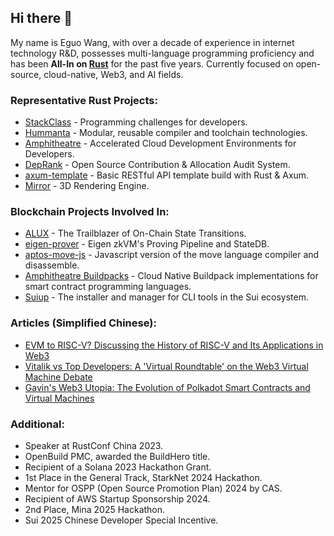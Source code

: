 ## Hi there 👋

My name is Eguo Wang, with over a decade of experience in internet technology R&D, possesses multi-language programming proficiency and has been **All-In on [Rust](https://www.rust-lang.org/)** for the past five years. Currently focused on open-source, cloud-native, Web3, and AI fields.

### Representative Rust Projects:

- [StackClass](https://github.com/stackclass) - Programming challenges for developers.
- [Hummanta](https://github.com/hummanta) - Modular, reusable compiler and toolchain technologies.
- [Amphitheatre](https://github.com/amphitheatre-app) - Accelerated Cloud Development Environments for Developers.
- [DepRank](https://github.com/deprank) - Open Source Contribution & Allocation Audit System.
- [axum-template](https://github.com/wangeguo/axum-template) - Basic RESTful API template build with Rust & Axum.
- [Mirror](https://github.com/ReflectiveIO/mirror) - 3D Rendering Engine.

### Blockchain Projects Involved In:

- [ALUX](https://github.com/alux-network) - The Trailblazer of On-Chain State Transitions.
- [eigen-prover](https://github.com/wangeguo/eigen-prover) - Eigen zkVM's Proving Pipeline and StateDB.
- [aptos-move-js](https://github.com/hummanta/aptos-move-js) - Javascript version of the move language compiler and disassemble.
- [Amphitheatre Buildpacks](https://github.com/amp-buildpacks) - Cloud Native Buildpack implementations for smart contract programming languages.
- [Suiup](https://github.com/MystenLabs/suiup) - The installer and manager for CLI tools in the Sui ecosystem.

### Articles (Simplified Chinese):

- [EVM to RISC-V? Discussing the History of RISC-V and Its Applications in Web3](https://mp.weixin.qq.com/s/b_xvLsAA4MBI2LGG21Tuyg)
- [Vitalik vs Top Developers: A 'Virtual Roundtable' on the Web3 Virtual Machine Debate](https://mp.weixin.qq.com/s/49gjDiKY7noPyTa8zSPm6w)
- [Gavin's Web3 Utopia: The Evolution of Polkadot Smart Contracts and Virtual Machines](https://mp.weixin.qq.com/s/5XWCCdOjqdaFLzkm8qhrsg)

### Additional:

- Speaker at RustConf China 2023.
- OpenBuild PMC, awarded the BuildHero title.
- Recipient of a Solana 2023 Hackathon Grant.
- 1st Place in the General Track, StarkNet 2024 Hackathon.
- Mentor for OSPP (Open Source Promotion Plan) 2024 by CAS.
- Recipient of AWS Startup Sponsorship 2024.
- 2nd Place, Mina 2025 Hackathon.
- Sui 2025 Chinese Developer Special Incentive.
